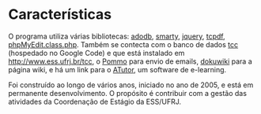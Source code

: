 # Características #

O programa utiliza várias bibliotecas: [adodb](http://adodb.sourceforge.net), [smarty](http://www.smarty.net), [jquery](http://jquery.com), [tcpdf](http://www.tcpdf.org), [phpMyEdit.class.php](http://www.phpmyedit.org). Também se contecta com o banco de dados [tcc](http://code.google.com/p/dbtcc) (hospedado no Google Code) e que está instalado em http://www.ess.ufrj.br/tcc, o [Pommo](http://pommo.org/Main_Page) para envio de emails, [dokuwiki](http://www.dokuwiki.org) para a página wiki, e há um link para o [ATutor](http://www.atutor.ca), um software de e-learning.

Foi construído ao longo de vários anos, iniciado no ano de 2005, e está em permanente desenvolvimento. O propósito é contribuir com a gestão das atividades da Coordenação de Estágio da ESS/UFRJ.